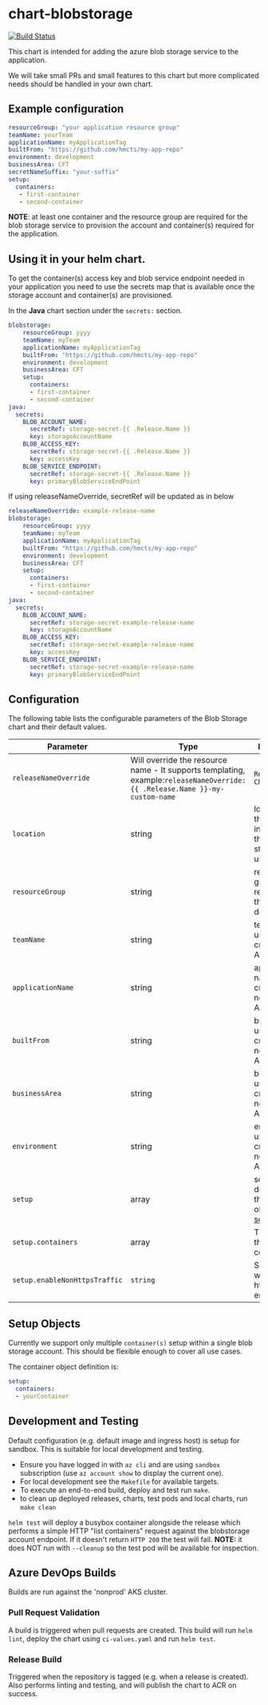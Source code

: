 # chart-blobstorage

[![Build Status](https://dev.azure.com/hmcts/CNP/_apis/build/status/Helm%20Charts/chart-blobstorage)](https://dev.azure.com/hmcts/CNP/_build/latest?definitionId=62)

This chart is intended for adding the azure blob storage service to the application.

We will take small PRs and small features to this chart but more complicated needs should be handled in your own chart.

## Example configuration

```yaml
resourceGroup: "your application resource group"
teamName: yourTeam
applicationName: myApplicationTag
builtFrom: "https://github.com/hmcts/my-app-repo"
environment: development
businessArea: CFT
secretNameSuffix: "your-suffix"
setup:
  containers:
   - first-container
   - second-container
```
**NOTE**: at least one container and the resource group are required for the blob storage service to provision the account and container(s) required for the application.

## Using it in your helm chart.
To get the container(s) access key and blob service endpoint needed in your application you need to use the secrets map that is available once the storage account and container(s) are provisioned.

In the **Java** chart section under the `secrets:` section.
```yaml
blobstorage:
    resourceGroup: yyyy
    teamName: myTeam
    applicationName: myApplicationTag
    builtFrom: "https://github.com/hmcts/my-app-repo"
    environment: development
    businessArea: CFT
    setup:
      containers:
      - first-container
      - second-container
java:
  secrets:
    BLOB_ACCOUNT_NAME:
      secretRef: storage-secret-{{ .Release.Name }}
      key: storageAccountName
    BLOB_ACCESS_KEY:
      secretRef: storage-secret-{{ .Release.Name }}
      key: accessKey
    BLOB_SERVICE_ENDPOINT:
      secretRef: storage-secret-{{ .Release.Name }}
      key: primaryBlobServiceEndPoint
```
If using releaseNameOverride, secretRef will be updated as in below

```yaml
releaseNameOverride: example-release-name
blobstorage:
    resourceGroup: yyyy
    teamName: myTeam
    applicationName: myApplicationTag
    builtFrom: "https://github.com/hmcts/my-app-repo"
    environment: development
    businessArea: CFT
    setup:
      containers:
      - first-container
      - second-container
java:
  secrets:
    BLOB_ACCOUNT_NAME:
      secretRef: storage-secret-example-release-name
      key: storageAccountName
    BLOB_ACCESS_KEY:
      secretRef: storage-secret-example-release-name
      key: accessKey
    BLOB_SERVICE_ENDPOINT:
      secretRef: storage-secret-example-release-name
      key: primaryBlobServiceEndPoint
```

## Configuration

The following table lists the configurable parameters of the Blob Storage chart and their default values.

| Parameter      | Type | Description | Default |
| -------------- | ---- | ----------- | ------- |
| `releaseNameOverride`          | Will override the resource name - It supports templating, example:`releaseNameOverride: {{ .Release.Name }}-my-custom-name`      | `Release.Name-Chart.Name`     |
| `location` | string | location of the PaaS instance of the blob storage to use | `uksouth` |
| `resourceGroup` | string | resource group required for the Azure deployment |  **Required** |
| `teamName` | string | team name used to create related Azure tag |  **Required** |
| `applicationName` | string | application name used to create necessary Azure tag |  **Required** |
| `builtFrom` | string | built from used to create necessary Azure tag |  **Required** |
| `businessArea` | string | business area used to create necessary Azure tag |  **Required** |
| `environment` | string | environment used to create necessary Azure tag |  **Required** |
| `setup` | array | see the full description of the setup objects in [setup objects](#setupobjects)| **Required** |
| `setup.containers` | array | The names of the containers. | **Required**|
| `setup.enableNonHttpsTraffic` | `string` |  Specify whether non-https traffic is enabled. | `disabled`|


## Setup Objects
Currently we support only multiple `container(s)` setup within a single blob storage account. This should be flexible enough to cover all use cases.

 The container object definition is:
```yaml
setup:
  containers:
  - yourContainer
```

## Development and Testing

Default configuration (e.g. default image and ingress host) is setup for sandbox. This is suitable for local development and testing.

- Ensure you have logged in with `az cli` and are using `sandbox` subscription (use `az account show` to display the current one).
- For local development see the `Makefile` for available targets.
- To execute an end-to-end build, deploy and test run `make`.
- to clean up deployed releases, charts, test pods and local charts, run `make clean`

`helm test` will deploy a busybox container alongside the release which performs a simple HTTP "list containers" request against the blobstorage account endpoint. If it doesn't return `HTTP 200` the test will fail. **NOTE:** it does NOT run with `--cleanup` so the test pod will be available for inspection.

## Azure DevOps Builds

Builds are run against the 'nonprod' AKS cluster.

### Pull Request Validation

A build is triggered when pull requests are created. This build will run `helm lint`, deploy the chart using `ci-values.yaml` and run `helm test`.

### Release Build

Triggered when the repository is tagged (e.g. when a release is created). Also performs linting and testing, and will publish the chart to ACR on success.
